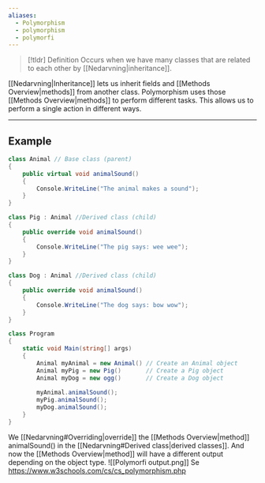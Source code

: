 ```yaml
---
aliases:
  - Polymorphism
  - polymorphism
  - polymorfi
---
```

> [!tldr] Definition
> Occurs when we have many classes that are related to each other by [[Nedarvning|inheritance]].

[[Nedarvning|Inheritance]] lets us inherit fields and [[Methods Overview|methods]] from another class. Polymorphism uses those [[Methods Overview|methods]] to perform different tasks. This allows us to perform a single action in different ways.

---

## Example
```csharp
class Animal // Base class (parent) 
{
	public virtual void animalSound()
	{
		Console.WriteLine("The animal makes a sound");
	}
}

class Pig : Animal //Derived class (child)
{
	public override void animalSound() 
	{
		Console.WriteLine("The pig says: wee wee");
	}
}

class Dog : Animal //Derived class (child)
{
	public override void animalSound() 
	{
		Console.WriteLine("The dog says: bow wow");
	}
}

class Program
{
	static void Main(string[] args) 
	{
		Animal myAnimal = new Animal() // Create an Animal object
		Animal myPig = new Pig()       // Create a Pig object
		Animal myDog = new ogg()       // Create a Dog object
		
		myAnimal.animalSound();
		myPig.animalSound();
		myDog.animalSound();
	}
}
```
We [[Nedarvning#Overriding|override]] the [[Methods Overview|method]] animalSound() in the [[Nedarvning#Derived class|derived classes]]. And now the [[Methods Overview|method]] will have a different output depending on the object type. 
![[Polymorfi output.png]]
Se https://www.w3schools.com/cs/cs_polymorphism.php